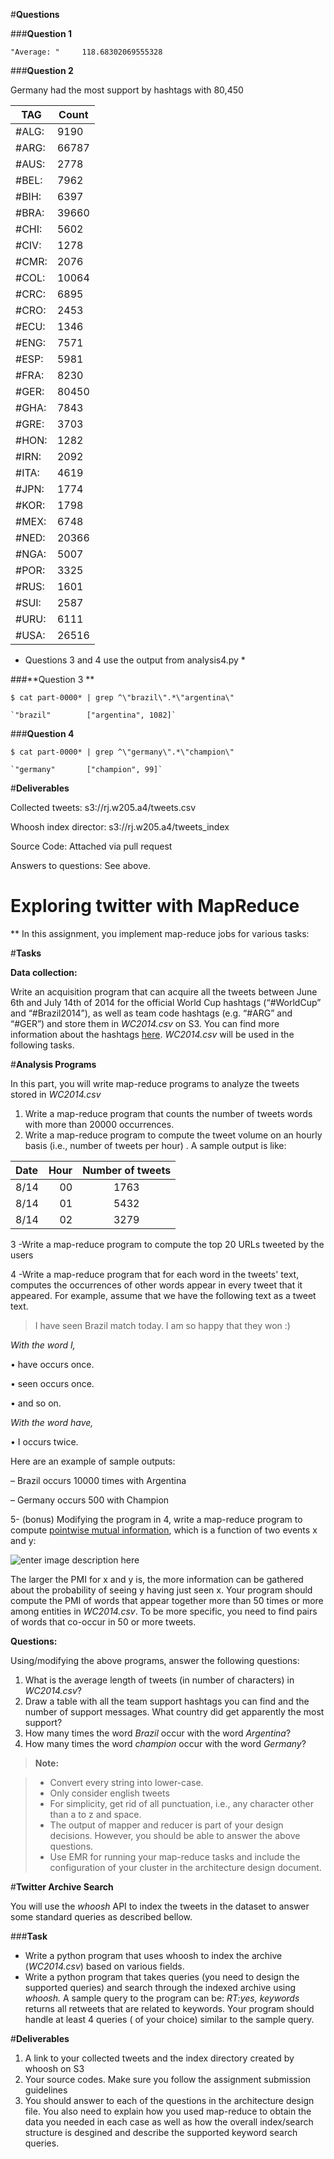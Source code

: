 #**Questions**

###**Question 1**

`"Average: "     118.68302069555328`

###**Question 2**

Germany had the most support by hashtags with 80,450

|TAG | Count|
|------|-------|
|\#ALG:|	9190|
|\#ARG:|	66787|
|\#AUS:|	2778|
|\#BEL:|	7962|
|\#BIH:|	6397|
|\#BRA:|	39660|
|\#CHI:|	5602|
|\#CIV:|	1278|
|\#CMR:|	2076|
|\#COL:|	10064|
|\#CRC:|	6895|
|\#CRO:|	2453|
|\#ECU:|	1346|
|\#ENG:|	7571|
|\#ESP:|	5981|
|\#FRA:|	8230|
|\#GER:|	80450|
|\#GHA:|	7843|
|\#GRE:|	3703|
|\#HON:|	1282|
|\#IRN:|	2092|
|\#ITA:|	4619|
|\#JPN:|	1774|
|\#KOR:|	1798|
|\#MEX:|	6748|
|\#NED:|	20366|
|\#NGA:|	5007|
|\#POR:|	3325|
|\#RUS:|	1601|
|\#SUI:|	2587|
|\#URU:|	6111|
|\#USA:|	26516|


* Questions 3 and 4 use the output from analysis4.py *

###**Question 3 **

`$ cat part-0000* | grep ^\"brazil\".*\"argentina\"`

	`"brazil"        ["argentina", 1082]`
	
###**Question 4**

`$ cat part-0000* | grep ^\"germany\".*\"champion\"`

	`"germany"       ["champion", 99]`
	
#**Deliverables**

Collected tweets: s3://rj.w205.a4/tweets.csv

Whoosh index director: s3://rj.w205.a4/tweets_index

Source Code: Attached via pull request

Answers to questions: See above.




**Exploring twitter with MapReduce**
=============

**
In this assignment, you implement map-reduce jobs for various tasks:


#**Tasks**

**Data collection:** 
 
 Write an acquisition program that can acquire all the tweets between June 6th and July 14th of 2014 for the official World Cup hashtags (“#WorldCup” and “#Brazil2014”), as well as team code hashtags (e.g. “#ARG” and “#GER”) and store them in *WC2014.csv* on S3. You can find more information about the hashtags [here](https://blog.twitter.com/en-gb/2014/follow-the-2014-world-cup-on-twitter). *WC2014.csv* will be used in the following tasks.

#**Analysis Programs**

 In this part, you will write map-reduce programs to analyze the tweets stored in *WC2014.csv*
 
 1. Write a map-reduce program that counts the number of tweets words with more than 20000 occurrences.
 2. Write a map-reduce program to compute the tweet volume on an hourly basis (i.e., number of tweets per hour) .  A sample output is like:

| Date     | Hour | Number of tweets   |
| :------- | ----: | :---: |
| 8/14 | 00|  1763    |
| 8/14     | 01   |   5432   |
| 8/14     | 02    |  3279  |

 3  -Write a map-reduce program to compute the top 20 URLs tweeted by the users
 
 4  -Write a map-reduce program that for each word in the tweets' text,  computes the occurrences of other words appear in every tweet that it appeared.
For example, assume that we have the following text as a tweet text.

> I have seen Brazil match today. I am so happy that they won :)

*With the word I,*

• have occurs once.

• seen occurs once.

• and so on.

*With the word have,*

• I occurs twice.

Here are an example of sample outputs:

– Brazil occurs 10000 times with Argentina

– Germany occurs 500 with Champion


 

5- (bonus) Modifying the program in 4, write a map-reduce program to compute [pointwise mutual information](http://en.wikipedia.org/wiki/Pointwise_mutual_information), which is a function of two events x and y:

  ![enter image description here](http://www.sciweavers.org/upload/Tex2Img_1427156570/render.png)
  
  The larger the  PMI for x and y is, the more information can be gathered about the probability of seeing y having just seen x. Your program should compute the PMI of words  that appear together more than 50 times or more among entities in *WC2014.csv*. To be more specific,  you need to find pairs of words that co-occur in 50 or more tweets. 



**Questions:** 

Using/modifying the above programs, answer the following questions:

 1. What is the average length of tweets (in number of characters) in *WC2014.csv*?
 2. Draw a table with all the team support hashtags you can find and the number of support messages. What country did get apparently the most support?
 3. How many times the word *Brazil* occur with the word *Argentina*?
 4. How many times the word *champion* occur with the word *Germany*?


> **Note:**

> -  Convert every string into lower-case.
> -  Only consider english tweets
> -  For simplicity, get rid of all punctuation, i.e., any character other than a to z and space. 
> - The output of mapper and reducer is part of your design decisions. However, you should be able to answer the above questions.
> - Use EMR for running your map-reduce tasks and include the configuration of your cluster in the architecture design document.



#**Twitter Archive Search**

You will use the *whoosh* API to index the tweets in the dataset to answer some standard queries as described bellow.

###**Task**

 - Write a python program that uses whoosh to index the archive (*WC2014.csv*) based on various fields.
 - Write a python program that takes queries (you need to design the supported queries)  and search through the indexed archive using *whoosh.* A sample query to the program can be: *RT:yes, keywords* returns all retweets  that are related to keywords. Your program should handle at least 4 queries ( of your choice) similar to the sample query.



#**Deliverables**

 1. A link to your collected tweets and the index directory created by whoosh on S3
 2. Your source codes. Make sure you follow the assignment submission guidelines 
 2. You should  answer to each of the questions in the architecture design file. You also need to explain how you used map-reduce to obtain the data you needed in each case as well as how the overall index/search structure is desgined and describe the supported keyword search queries.
 
 
